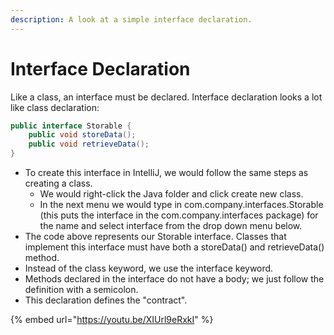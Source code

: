 ```yaml
---
description: A look at a simple interface declaration.
---
```


# Interface Declaration

Like a class, an interface must be declared. Interface declaration looks a lot like class declaration:

```java
public interface Storable {
    public void storeData();
    public void retrieveData();
}
```

* To create this interface in IntelliJ, we would follow the same steps as creating a class. 
  * We would right-click the Java folder and click create new class. 
  * In the next menu we would type in com.company.interfaces.Storable \(this puts the interface in the com.company.interfaces package\) for the name and select interface from the drop down menu below. 
* The code above represents our Storable interface. Classes that implement this interface must have both a storeData\(\) and retrieveData\(\) method.
* Instead of the class keyword, we use the interface keyword.
* Methods declared in the interface do not have a body; we just follow the definition with a semicolon.
* This declaration defines the "contract". 

{% embed url="https://youtu.be/XIUrl9eRxkI" %}


